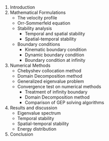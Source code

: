 1. Introduction
2. Mathematical Formulations
   - The velocity profile
   - Orr-Sommerfeld equation
   - Stability analysis
     - Temporal and spatial stability
     - Spatial-temporal stability
   - Boundary conditions
     - Kinematic boundary condition
     - Dynamic boundary condition
     - Boundary condition at infinity
3. Numerical Methods
   - Chebyshev collocation method
   - Domain Decomposition method
   - Generalized eigenvalue problem
   - Convergence test on numerical methods
     - Treatment of infinity boundary
     - Domain Decomposition method
     - Comparison of GEP solving algorithms
4. Results and discussion
   - Eigenvalue spectrum
   - Temporal stability
   - Spatial-temporal stability
   - Energy distribution
5. Conclusion

